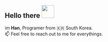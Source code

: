 ##  Hello there <img width=40 src="https://cdn.jsdelivr.net/gh/Th3Wall/assets-cdn/PersonalGithubReadme/HandGreet.gif" width="35px" />
im **Han**, Programer from :kr: South Korea. </br>
📫 Feel free to reach out to me for everythings.<br/><br/><br/>



